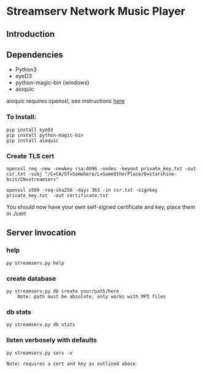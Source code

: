 # Streamserv Network Music Player

## Introduction



## Dependencies

* Python3
* eyeD3
* python-magic-bin (windows)
* aioquic

aioquic requires openssl, see instructions [here](https://github.com/aiortc/aioquic)

### To Install:
    pip install eyeD3
    pip install python-magic-bin
    pip install aioquic

### Create TLS cert

    openssl req -new -newkey rsa:4096 -nodes -keyout private_key.txt -out csr.txt -subj "/C=CA/ST=Somwhere/L=SomeOtherPlace/O=starshine-bcit/CN=streamserv"

    openssl x509 -req-sha256 -days 365 -in csr.txt -signkey private_key.txt  -out certificate.txt

You should now have your own self-signed certificate and key, place them in ./cert

## Server Invocation

### help
    py streamserv.py help

### create database
    py streamserv.py db create your/path/here
        Note: path must be absolute, only works with MP3 files

### db stats
    py streamserv.py db stats

### listen verbosely with defaults
    py streamserv.py serv -v
    
    Note: requires a cert and key as outlined aboce